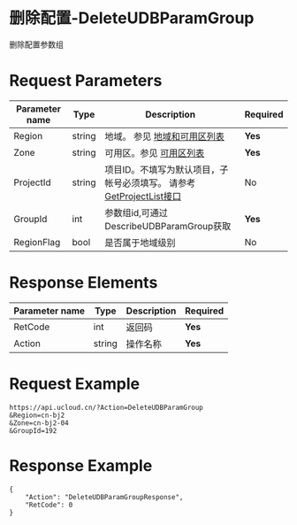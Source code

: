 # 删除配置-DeleteUDBParamGroup

删除配置参数组

# Request Parameters
|Parameter name|Type|Description|Required|
|---|---|---|---|
|Region|string|地域。 参见 [地域和可用区列表](api/summary/regionlist)|**Yes**|
|Zone|string|可用区。参见 [可用区列表](api/summary/regionlist)|**Yes**|
|ProjectId|string|项目ID。不填写为默认项目，子帐号必须填写。 请参考[GetProjectList接口](api/summary/get_project_list)|No|
|GroupId|int|参数组id,可通过DescribeUDBParamGroup获取|**Yes**|
|RegionFlag|bool|是否属于地域级别|No|

# Response Elements
|Parameter name|Type|Description|Required|
|---|---|---|---|
|RetCode|int|返回码|**Yes**|
|Action|string|操作名称|**Yes**|

# Request Example
```
https://api.ucloud.cn/?Action=DeleteUDBParamGroup
&Region=cn-bj2
&Zone=cn-bj2-04
&GroupId=192
```

# Response Example
```
{
    "Action": "DeleteUDBParamGroupResponse", 
    "RetCode": 0
}
```

